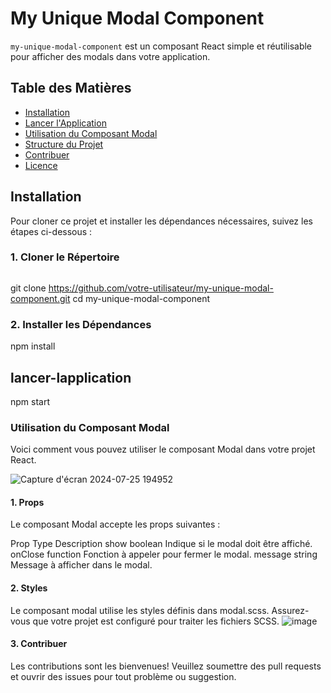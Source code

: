 # My Unique Modal Component

`my-unique-modal-component` est un composant React simple et réutilisable pour afficher des modals dans votre application.

## Table des Matières

- [Installation](#installation)
- [Lancer l'Application](#lancer-lapplication)
- [Utilisation du Composant Modal](#utilisation-du-composant-modal)
- [Structure du Projet](#structure-du-projet)
- [Contribuer](#contribuer)
- [Licence](#licence)

## Installation

Pour cloner ce projet et installer les dépendances nécessaires, suivez les étapes ci-dessous :

### 1. Cloner le Répertoire

```bash
````
git clone https://github.com/votre-utilisateur/my-unique-modal-component.git
cd my-unique-modal-component

### 2. Installer les Dépendances

npm install

## lancer-lapplication

npm start

### Utilisation du Composant Modal
Voici comment vous pouvez utiliser le composant Modal dans votre projet React.

![Capture d'écran 2024-07-25 194952](https://github.com/user-attachments/assets/95fc8a8b-3c6a-4361-b0f7-7e7a93cd750e)

#### 1. Props
Le composant Modal accepte les props suivantes :

Prop	                    Type	                   Description
show	                    boolean	                 Indique si le modal doit être affiché.
onClose	                  function	               Fonction à appeler pour fermer le modal.
message	                  string	                 Message à afficher dans le modal.


#### 2. Styles
Le composant modal utilise les styles définis dans modal.scss. Assurez-vous que votre projet est configuré pour traiter les fichiers SCSS.
![image](https://github.com/user-attachments/assets/b514a267-23d3-4876-8f9e-c23f042e87c8)

#### 3. Contribuer

Les contributions sont les bienvenues! Veuillez soumettre des pull requests et ouvrir des issues pour tout problème ou suggestion.






